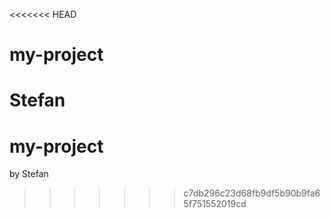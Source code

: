 <<<<<<< HEAD
# my-project
Stefan
=======
# my-project 
by Stefan
>>>>>>> c7db296c23d68fb9df5b90b9fa65f751552019cd
